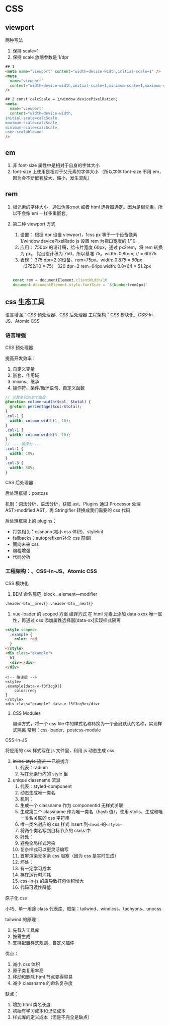 # CSS

## viewport

两种写法

1. 保持 scale=1
2. 保持 scale 放缩参数是 1/dpr

```html
## 1
<meta name="viewport" content="width=device-width,initial-scale=1" />
<meta
  name="viewport"
  content="width=device-width,initial-scale=1,minimum-scale=1,maximum-scale=1,user-scalable=no"
/>

## 2 const calcScale = 1/window.devicePixelRation;
<meta
  name="viewport"
  content="width=device-width,
initial-scale=calcScale,
maximum-scale=calcScale,
minimum-scale=calcScale,
user-scalable=no"
/>
```

## em

1. 非 font-size 属性中是相对于自身的字体大小
2. font-size 上使用是相对于父元素的字体大小
   （所以字体 font-size 不用 em，因为会不断嵌套放大、缩小，发生混乱）

## rem

1. 根元素的字体大小，通过伪类:root 或者 html 选择器选定。因为是根元素，所以不会像 em 一样多重嵌套。
2. 第二种 viewport 方式

   1. 设置：
      根据 dpr 设置 viewport，1css px 等于一个设备像素
      1/window.devicePixelRatio
      js 设置 rem 为视口宽度的 1/10
   2. 应用：
      750px 的设计稿，给卡片宽度 60px，通过 px2rem，将 rem 转换为 px。
      假设设计稿为 750，所以基准 75。width: 0.8rem; // = 60/75
   3. 表现：
      375 dpr=2 的设备。rem=75px。width: 0.8*75 = 60px （375*2/10 = 75）
      320 dpr=2 rem=64px width: 0.8\*64 = 51.2px

   ```jsx

   const rem = documentElement.clientWidth/10
   document.documentElement.style.fontSize = `${Number(rem)px}`
   ```

## css 生态工具

语言增强：CSS 预处理器、CSS 后处理器
工程架构：CSS 模块化、CSS-In-JS、Atomic CSS

### 语言增强

CSS 预处理器

提高开发效率：

1. 自定义变量
2. 嵌套、作用域
3. mixins、继承
4. 操作符、条件/循环语句、自定义函数

```scss
// 计算单列的单个宽度
@function column-width($col, $total) {
  @return percentage($col/$total);
}
.col-1 {
  width: column-width(1, 10);
}
.col-1 {
  width: column-width(3, 10);
}
// --- 编译为 ---
.col-1 {
  width: 10%;
}
.col-3 {
  width: 30%;
}
```

CSS 后处理器

后处理框架：postcss

机制：词法分析，语法分析，获取 ast、Plugins 通过 Processor 处理 AST>modified AST，再 Stringifier 转换成我们需要的 css 代码

后处理框架上的 plugins：

- 打包相关：cssnano(减小 css 体积)、stylelint
- fallbacks：autoprefixer(补全 css 前缀)
- 面向未来 css
- 编程增强
- 代码分析

### 工程架构：、CSS-In-JS、Atomic CSS

CSS 模块化

1. BEM 命名规范
   .block\_\_element—modifier

```html
.header-btn__prev{} .header-btn__next{}
```

1. vue-loader 的 scoped 方案
   编译方式 在 html 元素上添加 data-xxxx 唯一属性，再通过 css 添加属性选择器[data-xx]实现样式隔离

```html
<style scoped>
  .example {
    color: red;
  }
</style>
<div class="example">
  h1
  <div></div>
</div>
```

```
<!-- 编译后 -->
<style>
.example[data-v-f3f3cg9]{
	color:red;
}
</style>
<div class="example" data-v-f3f3cg9></div>
```

1. CSS Modules

   编译方式，将一个 css file 中的样式名称转换为一个全局默认的名称，实现样式隔离
   常用：css-loader、postcss-module

CSS-In-JS

将应用的 css 样式写在 js 文件里，利用 js 动态生成 css

1. ~~inline-style 流派 一~~已被抛弃
   1. 代表：radium
   2. 写在元素行内的 style 里
2. unique classname 流派
   1. 代表：styled-component
   2. 动态生成唯一类名
   3. 机制：
   4. 生成一个 classname 作为 componentId 无样式关联
   5. 生成第二个 classname 作为唯一类名（hash 值），使用 stylis，生成和唯一类名关联的 css 字符串
   6. 唯一类名对应的 css 样式 insert 到`<head>`的`<style>`
   7. 将两个类名写到目标节点的 class 中
   8. 好处：
   9. 避免全局样式污染
   10. 复杂样式可以更灵活编写
   11. 首屏渲染无多余 css 阻塞（因为 css 是实时生成）
   12. 坏处：
   13. 有一定学习成本
   14. 存在运行时消耗
   15. css-in-js 的库导致打包体积增大
   16. 代码可读性降低

原子化 css

小巧、单一用途 class
代表库、框架：tailwind、windicss、tachyons、unocss

tailwind 的原理：

1. 先载入工具库
2. 按需生成
3. 支持配置样式规则、自定义插件

优点：

1. 减小 css 体积
2. 原子类复用率高
3. 移动和删除 html 节点变得容易
4. 减少 classname 的命名复杂度

缺点：

1. 增加 html 类名长度
2. 初始有学习成本和记忆成本
3. 样式库的定义成本（但是不完全是缺点）
